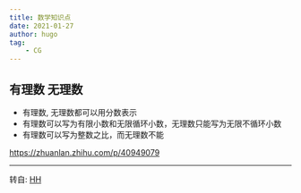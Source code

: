 ```yaml
---
title: 数学知识点
date: 2021-01-27
author: hugo
tag:
    - CG
---
```


## 有理数 无理数

* 有理数, 无理数都可以用分数表示
* 有理数可以写为有限小数和无限循环小数，无理数只能写为无限不循环小数
* 有理数可以写为整数之比，而无理数不能

https://zhuanlan.zhihu.com/p/40949079

---
转自: [HH](http://www.hugohuang.xyz/)
